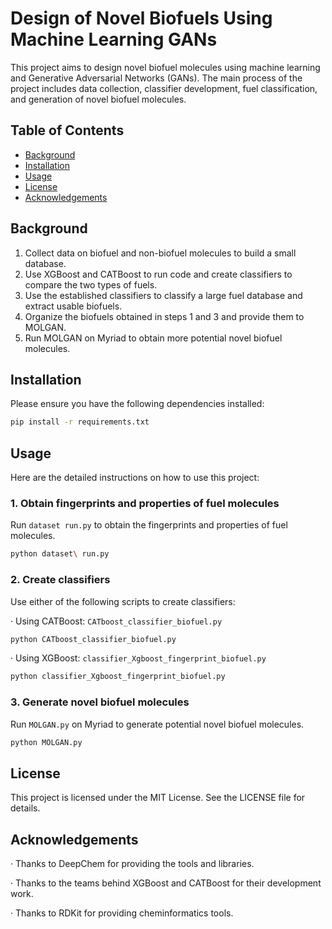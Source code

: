 # Design of Novel Biofuels Using Machine Learning GANs

This project aims to design novel biofuel molecules using machine learning and Generative Adversarial Networks (GANs). The main process of the project includes data collection, classifier development, fuel classification, and generation of novel biofuel molecules.

## Table of Contents

- [Background](#background)
- [Installation](#installation)
- [Usage](#usage)
- [License](#license)
- [Acknowledgements](#acknowledgements)

## Background

1. Collect data on biofuel and non-biofuel molecules to build a small database.
2. Use XGBoost and CATBoost to run code and create classifiers to compare the two types of fuels.
3. Use the established classifiers to classify a large fuel database and extract usable biofuels.
4. Organize the biofuels obtained in steps 1 and 3 and provide them to MOLGAN.
5. Run MOLGAN on Myriad to obtain more potential novel biofuel molecules.

## Installation

Please ensure you have the following dependencies installed:

```bash
pip install -r requirements.txt
```

## Usage

Here are the detailed instructions on how to use this project:

### 1. Obtain fingerprints and properties of fuel molecules

Run `dataset run.py` to obtain the fingerprints and properties of fuel molecules.

```bash
python dataset\ run.py
```

### 2. Create classifiers

Use either of the following scripts to create classifiers:

· Using CATBoost: `CATboost_classifier_biofuel.py`

```bash
python CATboost_classifier_biofuel.py
```

· Using XGBoost: `classifier_Xgboost_fingerprint_biofuel.py`

```bash
python classifier_Xgboost_fingerprint_biofuel.py
```

### 3. Generate novel biofuel molecules

Run `MOLGAN.py` on Myriad to generate potential novel biofuel molecules.

```bash
python MOLGAN.py
```



## License

This project is licensed under the MIT License. See the LICENSE file for details.

## Acknowledgements

· Thanks to DeepChem for providing the tools and libraries.

· Thanks to the teams behind XGBoost and CATBoost for their development work.

· Thanks to RDKit for providing cheminformatics tools.
